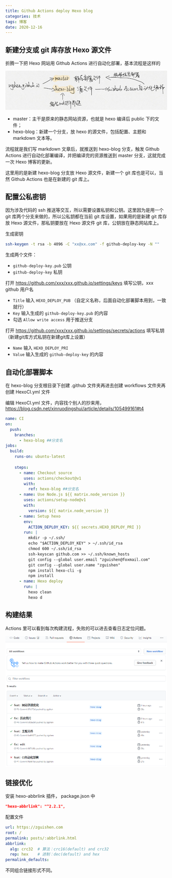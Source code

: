 ```yaml
---
title: Github Actions deploy Hexo blog
categories: 技术
tags: 博客
date: 2020-12-16
---
```


## 新建分支或 git 库存放 Hexo 源文件

折腾一下把 Hexo 网站用 Github Actions 进行自动化部署，基本流程是这样的

![image-20201216172358832](../images/20201216/e8f634bcc01f.png)

- master：主干是原来的静态网站资源，也就是 hexo 编译后 public 下的文件；
- hexo-blog：新建一个分支，放 hexo 的源文件，包括配置、主题和 markdown 文本等。

流程就是我们写 markdown 文章后，就推送到 hexo-blog 分支，触发 Github Actions 进行自动化部署编译，并把编译完的资源推送到 master 分支，这就完成一次 Hexo 博客的更新。

这里用的是新建 hexo-blog 分支放 Hexo 源文件，新建一个 git 库也是可以，当然 Github Actions 也是在新建的 git 库上。

## 配置公私密钥

因为涉及代码的 ssh 推送等交互，所以需要设置私钥和公钥。这里因为是用一个 git 库两个分支来做的，所以公私钥都在当前 git 库设置，如果用的是新建 git 库存放 Hexo 源文件，那私钥要放在 Hexo 源文件 git 库，公钥放在静态网站库上。

生成密钥

```bash
ssh-keygen -t rsa -b 4096 -C "xx@xx.com" -f github-deploy-key -N ""
```

生成两个文件：

- `github-deploy-key.pub` 公钥
- `github-deploy-key` 私钥

打开 https://github.com/xxx/xxx.github.io/settings/keys 填写公钥，xxx github 用户名

- `Title` 输入 `HEXO_DEPLOY_PUB` （自定义名称，后面自动化部署脚本用到，一致就行）
- `Key` 输入生成的 `github-deploy-key.pub` 的内容
- 勾选 `Allow write access` 用于推送分支

打开 https://github.com/xxx/xxx.github.io/settings/secrets/actions 填写私钥（新建git库方式私钥在新建git库上设置）

- `Name` 输入 `HEXO_DEPLOY_PRI`
- `Value` 输入生成的 `github-deploy-key` 的内容

## 自动化部署脚本

在 hexo-blog 分支根目录下创建 .github 文件夹再进去创建 workflows 文件夹再创建 HexoCI.yml 文件

编辑 HexoCI.yml 文件，内容找个别人的抄来用，https://blog.csdn.net/xinruodingshui/article/details/105499161#t4

```yml
name: CI
on:
  push:
    branches:
      - hexo-blog ##分支名
jobs:
  build:
    runs-on: ubuntu-latest

    steps:
      - name: Checkout source
        uses: actions/checkout@v1
        with:
          ref: hexo-blog ##分支名
      - name: Use Node.js ${{ matrix.node_version }}
        uses: actions/setup-node@v1
        with:
          version: ${{ matrix.node_version }}
      - name: Setup hexo
        env:
          ACTION_DEPLOY_KEY: ${{ secrets.HEXO_DEPLOY_PRI }}
        run: |
          mkdir -p ~/.ssh/
          echo "$ACTION_DEPLOY_KEY" > ~/.ssh/id_rsa
          chmod 600 ~/.ssh/id_rsa
          ssh-keyscan github.com >> ~/.ssh/known_hosts
          git config --global user.email "zguishen@foxmail.com"
          git config --global user.name "zguishen"
          npm install hexo-cli -g
          npm install
      - name: Hexo deploy
        run: |
          hexo clean
          hexo d
```

## 构建结果

Actions 里可以看到每次构建流程，失败的可以进去查看日志定位问题。

![image-20201216180620677](../images/20201216/f5826da6fa20.png)

## 链接优化

安装 hexo-abbrlink 插件， package.json 中
``` json
"hexo-abbrlink": "^2.2.1",
```

配置文件
``` yml
url: https://zguishen.com
root: /
permalink: posts/:abbrlink.html
abbrlink:
  alg: crc32  # 算法：crc16(default) and crc32
  rep: hex    # 进制：dec(default) and hex
permalink_defaults:
```

不同组合链接形式不同。
